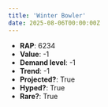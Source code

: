 ```yaml
---
title: 'Winter Bowler'
date: 2025-08-06T00:00:00Z
---
```

- **RAP**: 6234
- **Value**: -1
- **Demand level**: -1
- **Trend**: -1
- **Projected?**: True
- **Hyped?**: True
- **Rare?**: True
